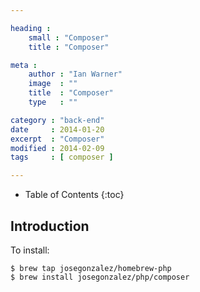 ```yaml
---

heading :
    small : "Composer"
    title : "Composer"

meta :
    author : "Ian Warner"
    image  : ""
    title  : "Composer"
    type   : ""

category : "back-end"
date     : 2014-01-20
excerpt  : "Composer"
modified : 2014-02-09
tags     : [ composer ]

---
```


* Table of Contents
{:toc}

## Introduction

To install:

    $ brew tap josegonzalez/homebrew-php
    $ brew install josegonzalez/php/composer